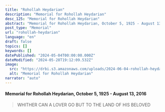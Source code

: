 ```yaml
---
title: "Rohollah Heydarian"
description: "Memorial for Rohollah Heydarian"
desc_125: "Memorial for Rohollah Heydarian"
abstract: "Memorial for Rohollah Heydarian, October 5, 1925 - August 13, 2016"
post_type: "Memorial"
url: "rohollah-heydarian"
language: "en"
draft: false
topics: []
keywords: []
datePublished: "2024-05-04T00:00:00.000Z"
dateModified: "2024-05-28T19:12:09.532Z"
image:
  src: "https://drbi.s3.amazonaws.com/uploads/2024-06-04-rohollah-heydarian/heydarian-rohollahjpg"
  alt: "Memorial for Rohollah Heydarian"
narrator: "auto"
---
```


#### Memorial for Rohollah Heydarian, October 5, 1925 - August 13, 2016



> WHITHER CAN A LOVER GO BUT
TO THE LAND OF HIS BELOVED



